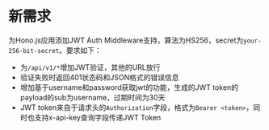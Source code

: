 # 新需求

为Hono.js应用添加JWT Auth Middleware支持，算法为HS256，secret为`your-256-bit-secret`。要求如下：

- 为`/api/v1/*`增加JWT验证，其他的URL放行
- 验证失败时返回401状态码和JSON格式的错误信息
- 增加基于username和password获取jwt的功能，生成的JWT token的payload的sub为username，过期时间为30天
- JWT token来自于请求头的`Authorization`字段，格式为`Bearer <token>`，同时也支持x-api-key查询字段传递JWT Token
